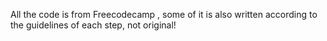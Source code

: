 All the code is from Freecodecamp , some of it is also written according to the guidelines of each step, not original!
